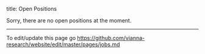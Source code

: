title: Open Positions


Sorry, there are no open positions at the moment.


**********

To edit/update this page go <https://github.com/vianna-research/website/edit/master/pages/jobs.md>

